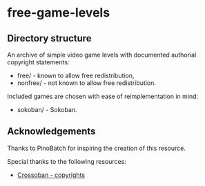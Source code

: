 # free-game-levels

## Directory structure

An archive of simple video game levels with documented authorial copyright statements:

 * free/ - known to allow free redistribution,
 * nonfree/ - not known to allow free redistribution.

Included games are chosen with ease of reimplementation in mind:

 * sokoban/ - Sokoban.

## Acknowledgements

Thanks to PinoBatch for inspiring the creation of this resource.

Special thanks to the following resources:

 * [Crossoban - copyrights](https://leehaywood.org/games/crossoban/copyrights.html)
